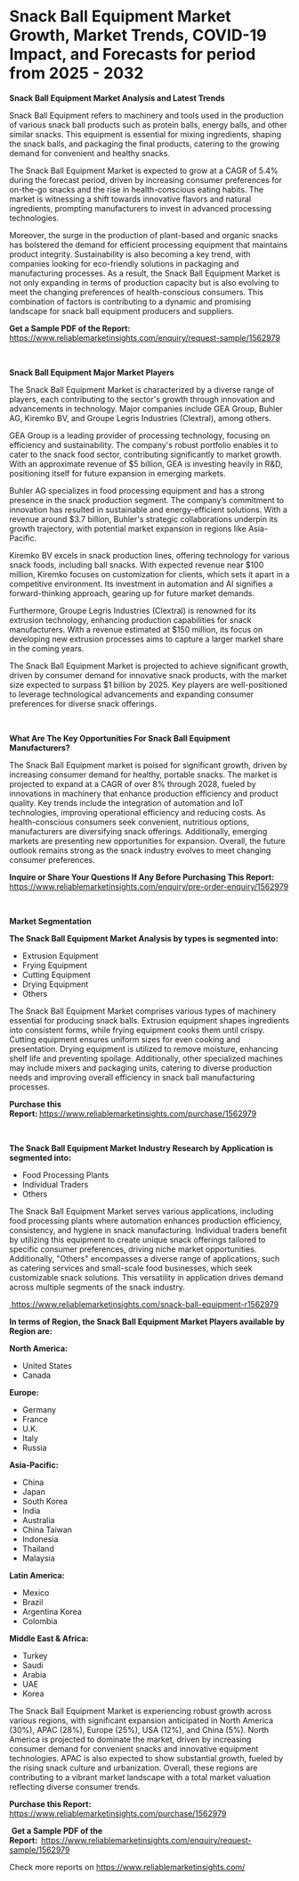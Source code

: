 <p><h1>Snack Ball Equipment Market Growth, Market Trends, COVID-19 Impact, and Forecasts for period from 2025 - 2032</h1></p><p><strong>Snack Ball Equipment Market Analysis and Latest Trends</strong></p>
<p><p>Snack Ball Equipment refers to machinery and tools used in the production of various snack ball products such as protein balls, energy balls, and other similar snacks. This equipment is essential for mixing ingredients, shaping the snack balls, and packaging the final products, catering to the growing demand for convenient and healthy snacks. </p><p>The Snack Ball Equipment Market is expected to grow at a CAGR of 5.4% during the forecast period, driven by increasing consumer preferences for on-the-go snacks and the rise in health-conscious eating habits. The market is witnessing a shift towards innovative flavors and natural ingredients, prompting manufacturers to invest in advanced processing technologies. </p><p>Moreover, the surge in the production of plant-based and organic snacks has bolstered the demand for efficient processing equipment that maintains product integrity. Sustainability is also becoming a key trend, with companies looking for eco-friendly solutions in packaging and manufacturing processes. As a result, the Snack Ball Equipment Market is not only expanding in terms of production capacity but is also evolving to meet the changing preferences of health-conscious consumers. This combination of factors is contributing to a dynamic and promising landscape for snack ball equipment producers and suppliers.</p></p>
<p><strong>Get a Sample PDF of the Report:&nbsp;</strong> <a href="https://www.reliablemarketinsights.com/enquiry/request-sample/1562979?utm_campaign=2413&utm_medium=2&utm_source=Github&utm_content=ia&utm_term=25022025&utm_id=snack-ball-equipment">https://www.reliablemarketinsights.com/enquiry/request-sample/1562979</a></p>
<p>&nbsp;</p>
<p><strong>Snack Ball Equipment Major Market Players</strong></p>
<p><p>The Snack Ball Equipment Market is characterized by a diverse range of players, each contributing to the sector's growth through innovation and advancements in technology. Major companies include GEA Group, Buhler AG, Kiremko BV, and Groupe Legris Industries (Clextral), among others.</p><p>GEA Group is a leading provider of processing technology, focusing on efficiency and sustainability. The company's robust portfolio enables it to cater to the snack food sector, contributing significantly to market growth. With an approximate revenue of $5 billion, GEA is investing heavily in R&D, positioning itself for future expansion in emerging markets.</p><p>Buhler AG specializes in food processing equipment and has a strong presence in the snack production segment. The company’s commitment to innovation has resulted in sustainable and energy-efficient solutions. With a revenue around $3.7 billion, Buhler's strategic collaborations underpin its growth trajectory, with potential market expansion in regions like Asia-Pacific.</p><p>Kiremko BV excels in snack production lines, offering technology for various snack foods, including ball snacks. With expected revenue near $100 million, Kiremko focuses on customization for clients, which sets it apart in a competitive environment. Its investment in automation and AI signifies a forward-thinking approach, gearing up for future market demands.</p><p>Furthermore, Groupe Legris Industries (Clextral) is renowned for its extrusion technology, enhancing production capabilities for snack manufacturers. With a revenue estimated at $150 million, its focus on developing new extrusion processes aims to capture a larger market share in the coming years.</p><p>The Snack Ball Equipment Market is projected to achieve significant growth, driven by consumer demand for innovative snack products, with the market size expected to surpass $1 billion by 2025. Key players are well-positioned to leverage technological advancements and expanding consumer preferences for diverse snack offerings.</p></p>
<p>&nbsp;</p>
<p><strong>What Are The Key Opportunities For Snack Ball Equipment Manufacturers?</strong></p>
<p><p>The Snack Ball Equipment market is poised for significant growth, driven by increasing consumer demand for healthy, portable snacks. The market is projected to expand at a CAGR of over 8% through 2028, fueled by innovations in machinery that enhance production efficiency and product quality. Key trends include the integration of automation and IoT technologies, improving operational efficiency and reducing costs. As health-conscious consumers seek convenient, nutritious options, manufacturers are diversifying snack offerings. Additionally, emerging markets are presenting new opportunities for expansion. Overall, the future outlook remains strong as the snack industry evolves to meet changing consumer preferences.</p></p>
<p><strong>Inquire or Share Your Questions If Any Before Purchasing This Report:</strong> <a href="https://www.reliablemarketinsights.com/enquiry/pre-order-enquiry/1562979?utm_campaign=2413&utm_medium=2&utm_source=Github&utm_content=ia&utm_term=25022025&utm_id=snack-ball-equipment">https://www.reliablemarketinsights.com/enquiry/pre-order-enquiry/1562979</a></p>
<p>&nbsp;</p>
<p><strong>Market Segmentation</strong></p>
<p><strong>The Snack Ball Equipment Market Analysis by types is segmented into:</strong></p>
<p><ul><li>Extrusion Equipment</li><li>Frying Equipment</li><li>Cutting Equipment</li><li>Drying Equipment</li><li>Others</li></ul></p>
<p><p>The Snack Ball Equipment Market comprises various types of machinery essential for producing snack balls. Extrusion equipment shapes ingredients into consistent forms, while frying equipment cooks them until crispy. Cutting equipment ensures uniform sizes for even cooking and presentation. Drying equipment is utilized to remove moisture, enhancing shelf life and preventing spoilage. Additionally, other specialized machines may include mixers and packaging units, catering to diverse production needs and improving overall efficiency in snack ball manufacturing processes.</p></p>
<p><strong>Purchase this Report:&nbsp;</strong><a href="https://www.reliablemarketinsights.com/purchase/1562979?utm_campaign=2413&utm_medium=2&utm_source=Github&utm_content=ia&utm_term=25022025&utm_id=snack-ball-equipment">https://www.reliablemarketinsights.com/purchase/1562979</a></p>
<p>&nbsp;</p>
<p><strong>The Snack Ball Equipment Market Industry Research by Application is segmented into:</strong></p>
<p><ul><li>Food Processing Plants</li><li>Individual Traders</li><li>Others</li></ul></p>
<p><p>The Snack Ball Equipment Market serves various applications, including food processing plants where automation enhances production efficiency, consistency, and hygiene in snack manufacturing. Individual traders benefit by utilizing this equipment to create unique snack offerings tailored to specific consumer preferences, driving niche market opportunities. Additionally, "Others" encompasses a diverse range of applications, such as catering services and small-scale food businesses, which seek customizable snack solutions. This versatility in application drives demand across multiple segments of the snack industry.</p></p>
<p><a href="https://www.reliablemarketinsights.com/snack-ball-equipment-r1562979?utm_campaign=2413&utm_medium=2&utm_source=Github&utm_content=ia&utm_term=25022025&utm_id=snack-ball-equipment">&nbsp;https://www.reliablemarketinsights.com/snack-ball-equipment-r1562979</a></p>
<p><strong>In terms of Region, the Snack Ball Equipment Market Players available by Region are:</strong></p>
<p>
    <p> <strong> North America: </strong>
        <ul>
            <li>United States</li>
            <li>Canada</li>
        </ul>
        </p> 
    <p> <strong> Europe: </strong>
        <ul>
            <li>Germany</li>
            <li>France</li>
            <li>U.K.</li>
            <li>Italy</li>
            <li>Russia</li>
        </ul>
        </p> 
    <p> <strong> Asia-Pacific: </strong>
        <ul>
            <li>China</li>
            <li>Japan</li>
            <li>South Korea</li>
            <li>India</li>
            <li>Australia</li>
            <li>China Taiwan</li>
            <li>Indonesia</li>
            <li>Thailand</li>
            <li>Malaysia</li>
        </ul>
        </p> 
    <p> <strong> Latin America: </strong>
        <ul>
            <li>Mexico</li>
            <li>Brazil</li>
            <li>Argentina Korea</li>
            <li>Colombia</li>
        </ul>
        </p> 
    <p> <strong> Middle East & Africa: </strong>
        <ul>
            <li>Turkey</li>
            <li>Saudi</li>
            <li>Arabia</li>
            <li>UAE</li>
            <li>Korea</li>
        </ul>
    </p>
    </p>
<p><p>The Snack Ball Equipment Market is experiencing robust growth across various regions, with significant expansion anticipated in North America (30%), APAC (28%), Europe (25%), USA (12%), and China (5%). North America is projected to dominate the market, driven by increasing consumer demand for convenient snacks and innovative equipment technologies. APAC is also expected to show substantial growth, fueled by the rising snack culture and urbanization. Overall, these regions are contributing to a vibrant market landscape with a total market valuation reflecting diverse consumer trends.</p></p>
<p><strong>Purchase this Report: </strong><a href="https://www.reliablemarketinsights.com/purchase/1562979?utm_campaign=2413&utm_medium=2&utm_source=Github&utm_content=ia&utm_term=25022025&utm_id=snack-ball-equipment">https://www.reliablemarketinsights.com/purchase/1562979</a></p>
<p>&nbsp;<strong>Get a Sample PDF of the Report:&nbsp;&nbsp;</strong><a href="https://www.reliablemarketinsights.com/enquiry/request-sample/1562979?utm_campaign=2413&utm_medium=2&utm_source=Github&utm_content=ia&utm_term=25022025&utm_id=snack-ball-equipment">https://www.reliablemarketinsights.com/enquiry/request-sample/1562979</a></p>
<p><strong></strong></p>
<p>Check more reports on <a href="https://www.reliablemarketinsights.com/?utm_campaign=2413&utm_medium=2&utm_source=Github&utm_content=ia&utm_term=25022025&utm_id=snack-ball-equipment">https://www.reliablemarketinsights.com/</a></p>